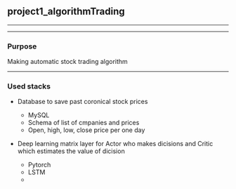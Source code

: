 ## project1_algorithmTrading
--------------



--------------
### Purpose
Making automatic stock trading algorithm



--------------
### Used stacks
+ Database to save past coronical stock prices
  + MySQL
  + Schema of list of cmpanies and prices
  + Open, high, low, close price per one day

+ Deep learning matrix layer for Actor who makes dicisions and Critic which estimates the value of dicision
  + Pytorch
  + LSTM
  + 
